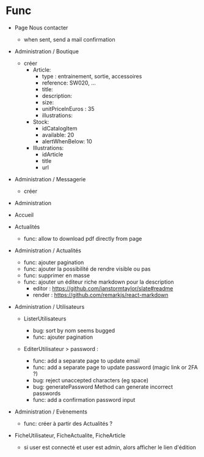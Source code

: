 # Func

- Page Nous contacter

  - when sent, send a mail confirmation

- Administration / Boutique

  - créer
    - Article:
      - type : entrainement, sortie, accessoires
      - reference: SW020, ...
      - title:
      - description:
      - size:
      - unitPriceInEuros : 35
      - illustrations:
    - Stock:
      - idCatalogItem
      - available: 20
      - alertWhenBelow: 10
    - Illustrations:
      - idArticle
      - title
      - url

- Administration / Messagerie

  - créer

- Administration

- Accueil

- Actualités

  - func: allow to download pdf directly from page

- Administration / Actualités

  - func: ajouter pagination
  - func: ajouter la possibilité de rendre visible ou pas
  - func: supprimer en masse
  - func: ajouter un éditeur riche markdown pour la description
    - editor : https://github.com/ianstormtaylor/slate#readme
    - render : https://github.com/remarkjs/react-markdown

- Administration / Utilisateurs

  - ListerUtilisateurs

    - bug: sort by nom seems bugged
    - func: ajouter pagination

  - EditerUtilisateur > password :
    - func: add a separate page to update email
    - func: add a separate page to update password (magic link or 2FA ?)
    - bug: reject unaccepted characters (eg space)
    - bug: generatePassword Method can generate incorrect passwords
    - func: add a confirmation password input

- Administration / Evènements

  - func: créer à partir des Actualités ?

- FicheUtilisateur, FicheActualite, FicheArticle
  - si user est connecté et user est admin, alors afficher le lien d'édition
